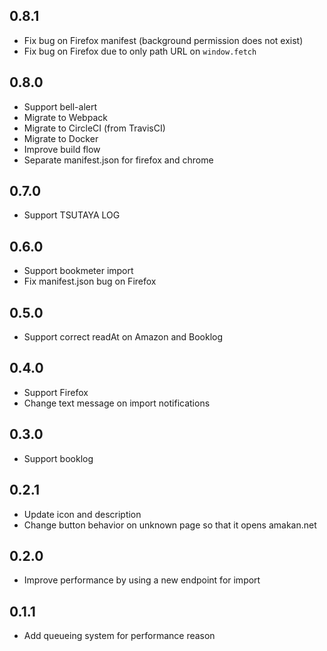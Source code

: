 ## 0.8.1

- Fix bug on Firefox manifest (background permission does not exist)
- Fix bug on Firefox due to only path URL on `window.fetch`

## 0.8.0

- Support bell-alert
- Migrate to Webpack
- Migrate to CircleCI (from TravisCI)
- Migrate to Docker
- Improve build flow
- Separate manifest.json for firefox and chrome

## 0.7.0

- Support TSUTAYA LOG

## 0.6.0

- Support bookmeter import
- Fix manifest.json bug on Firefox

## 0.5.0

- Support correct readAt on Amazon and Booklog

## 0.4.0

- Support Firefox
- Change text message on import notifications

## 0.3.0

- Support booklog

## 0.2.1

- Update icon and description
- Change button behavior on unknown page so that it opens amakan.net

## 0.2.0

- Improve performance by using a new endpoint for import

## 0.1.1

- Add queueing system for performance reason
